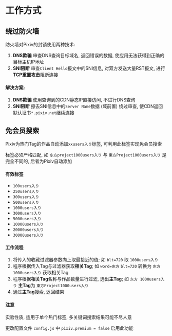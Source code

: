 # 工作方式

## 绕过防火墙

防火墙对Pixiv的封锁使用两种技术:

1. **DNS欺骗** 审查DNS查询目标域名, 返回错误的数据, 使应用无法获得到正确的目标主机IP地址
2. **SNI阻断** 审查`Client Hello`报文中的SNI信息, 对双方发送大量RST报文, 进行**TCP重置攻击**阻断连接

#### 解决方案:

1. **DNS欺骗** 使用查询到的CDN静态IP直接访问, 不进行DNS查询
2. **SNI阻断** 擦去SNI信息中的`Server Name`数据 (域前置) 绕过审查, 使CDN返回默认证书`*.pixiv.net`继续连接

## 免会员搜索

Pixiv为热门Tag的作品自动添加`xxusers入り`标签, 可利用此标签实现免会员搜索

标签必须严格匹配, 如 `东方project1000users入り` 与 `東方Project1000users入り` 是完全不同的, 后者为Pixiv自动添加

#### 有效标签

- `100users入り`
- `250users入り`
- `300users入り`
- `500users入り`
- `1000users入り`
- `3000users入り`
- `5000users入り`
- `10000users入り`
- `20000users入り`
- `30000users入り`

#### 工作流程

1. 将传入的收藏过滤器参数向上取最接近的值; 如 `blt=720` 取 `1000users入り`
2. 程序根据传入Tag与过滤器获取**相关Tag**; 如 `word=东方` `blt=720` 转换为 `东方 1000users入り` 获取相关Tag
3. 程序根据**相关Tag**名称与作品数量进行过滤, 选出**主Tag**; 如 `东方 1000users入り` **主Tag**为 `東方Project1000users入り`
4. 通过**主Tag**搜索, 返回结果

#### 注意

实验性质, 适用于单个热门标签, 多关键词搜索结果可能不尽人意

更改配置文件 `config.js` 中 `pixiv.premium = false` 启用此功能